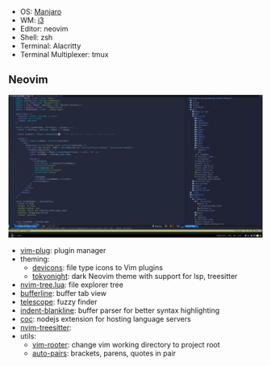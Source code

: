 - OS: [Manjaro](https://manjaro.org/)
- WM: [i3](https://github.com/Airblader/i3)
- Editor: neovim
- Shell: zsh
- Terminal: Alacritty
- Terminal Multiplexer: tmux

## Neovim

![My animated logo](./screenshot-2.png)

- [vim-plug](https://github.com/junegunn/vim-plug): plugin manager
- theming:
  - [devicons](https://github.com/ryanoasis/vim-devicons): file type icons to Vim plugins
  - [tokyonight](https://github.com/folke/tokyonight.nvim): dark Neovim theme with support for lsp, treesitter
- [nvim-tree.lua](https://github.com/kyazdani42/nvim-tree.lua): file explorer tree
- [bufferline](https://github.com/akinsho/bufferline.nvim): buffer tab view
- [telescope](https://github.com/nvim-telescope/telescope.nvim): fuzzy finder
- [indent-blankline](https://github.com/lukas-reineke/indent-blankline.nvim): buffer parser for better syntax highlighting
- [coc](https://github.com/neoclide/coc.nvim): nodejs extension for hosting language servers
- [nvim-treesitter](https://github.com/nvim-treesitter/nvim-treesitter):
- utils:
  - [vim-rooter](https://github.com/airblade/vim-rooter): change vim working directory to project root
  - [auto-pairs](https://github.com/jiangmiao/auto-pairs): brackets, parens, quotes in pair
